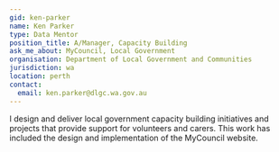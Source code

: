 ```yaml
---
gid: ken-parker
name: Ken Parker
type: Data Mentor
position_title: A/Manager, Capacity Building
ask_me_about: MyCouncil, Local Government
organisation: Department of Local Government and Communities
jurisdiction: wa
location: perth
contact:
  email: ken.parker@dlgc.wa.gov.au
---
```


I design and deliver local government capacity building initiatives and projects that provide support for volunteers and carers. This work has included the design and implementation of the MyCouncil website.
